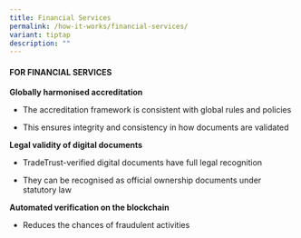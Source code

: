 ```yaml
---
title: Financial Services
permalink: /how-it-works/financial-services/
variant: tiptap
description: ""
---
```

<h4><strong>FOR FINANCIAL SERVICES</strong></h4>
<p><strong>Globally harmonised accreditation</strong>
</p>
<ul data-tight="true" class="tight">
<li>
<p>The accreditation framework is consistent with global rules and policies</p>
</li>
<li>
<p>This ensures integrity and consistency in how documents are validated</p>
</li>
</ul>
<p><strong>Legal validity of digital documents</strong>
</p>
<ul data-tight="true" class="tight">
<li>
<p>TradeTrust-verified digital documents have full legal recognition</p>
</li>
<li>
<p>They can be recognised as official ownership documents under statutory
law</p>
</li>
</ul>
<p><strong>Automated verification on the blockchain</strong>
</p>
<ul data-tight="true" class="tight">
<li>
<p>Reduces the chances of fraudulent activities</p>
</li>
</ul>
<p></p>